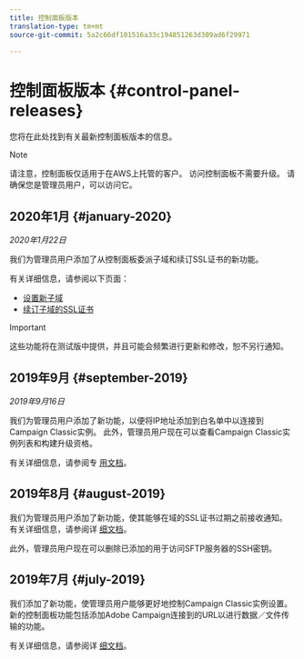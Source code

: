 ```yaml
---
title: 控制面板版本
translation-type: tm+mt
source-git-commit: 5a2c66df101516a33c194851263d309ad6f29971

---
```



# 控制面板版本 {#control-panel-releases}

您将在此处找到有关最新控制面板版本的信息。

>[!NOTE]
>
>请注意，控制面板仅适用于在AWS上托管的客户。 访问控制面板不需要升级。 请确保您是管理员用户，可以访问它。

## 2020年1月 {#january-2020}

*2020年1月22日*

我们为管理员用户添加了从控制面板委派子域和续订SSL证书的新功能。

有关详细信息，请参阅以下页面：
* [设置新子域](subdomains-certificates/using/setting-up-new-subdomain.md)
* [续订子域的SSL证书](subdomains-certificates/using/renewing-subdomain-certificate.md)

>[!IMPORTANT]
>
>这些功能将在测试版中提供，并且可能会频繁进行更新和修改，恕不另行通知。

## 2019年9月 {#september-2019}

*2019年9月16日*

我们为管理员用户添加了新功能，以便将IP地址添加到白名单中以连接到Campaign Classic实例。
此外，管理员用户现在可以查看Campaign Classic实例列表和构建升级资格。

有关详细信息，请参阅专 [用文档](instances-settings/using/ip-whitelisting-instance-access.md)。

## 2019年8月 {#august-2019}

我们为管理员用户添加了新功能，使其能够在域的SSL证书过期之前接收通知。 有关详细信息，请参阅详 [细文档](subdomains-certificates/using/monitoring-ssl-certificates.md)。

此外，管理员用户现在可以删除已添加的用于访问SFTP服务器的SSH密钥。

## 2019年7月 {#july-2019}

我们添加了新功能，使管理员用户能够更好地控制Campaign Classic实例设置。 新的控制面板功能包括添加Adobe Campaign连接到的URL以进行数据／文件传输的功能。

有关详细信息，请参阅详 [细文档](instances-settings/using/url-permissions.md)。
